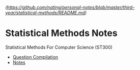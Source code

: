 *(https://github.com/nating/personal-notes/blob/master/third-year/statistical-methods/README.md)*

# Statistical Methods Notes

Statistical Methods For Computer Science (ST300)

* [Question Compilation](https://github.com/nating/personal-notes/blob/master/third-year/statistical-methods/question-compilation.md)
* [Notes](https://github.com/nating/personal-notes/blob/master/third-year/statistical-methods/notes.md)
